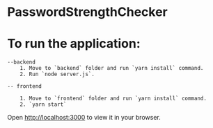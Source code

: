 # PasswordStrengthChecker

# To run the application:
    --backend
        1. Move to `backend` folder and run `yarn install` command.
        2. Run `node server.js`.
        
    -- frontend

        1. Move to `frontend` folder and run `yarn install` command.
        2. `yarn start`

Open [http://localhost:3000](http://localhost:3000) to view it in your browser.

